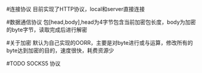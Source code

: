 #连接协议
目前实现了HTTP协议，local和server直接连接

#数据通信协议
包[head,body],head为4字节包含当前加密包长度，body为加密的byte字节，读取完成后进行解密

#关于加密
默认为自己实现的OORR，主要是对byte进行或与运算，修改所有的byte达到加密的目的，速度很快，耗费资源少

#TODO
SOCKS5 协议
